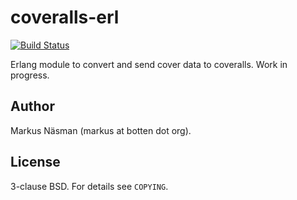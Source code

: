 coveralls-erl
=============
[![Build Status](https://travis-ci.org/markusn/coveralls-erl.png?branch=master)](https://travis-ci.org/markusn/coveralls-erl)

Erlang module to convert and send cover data to coveralls. Work in progress.

## Author
Markus Näsman (markus at botten dot org).

## License
3-clause BSD. For details see `COPYING`.

